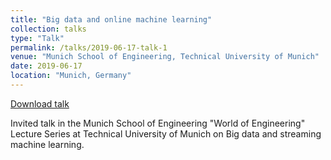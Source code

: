 ```yaml
---
title: "Big data and online machine learning"
collection: talks
type: "Talk"
permalink: /talks/2019-06-17-talk-1
venue: "Munich School of Engineering, Technical University of Munich"
date: 2019-06-17
location: "Munich, Germany"
---
```


[Download talk](https://github.com/caxenie/cristianaxenie.github.io/raw/master/files/CristianAxenie_Talk_TUM_MSE_2019.pdf)

Invited talk in the Munich School of Engineering "World of Engineering" Lecture Series at Technical University of Munich on Big data and streaming machine learning.
